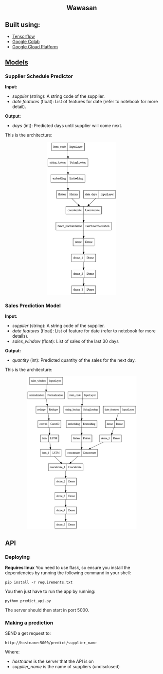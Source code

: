 <h2 align="center">Wawasan</h2>

## Built using:
- [Tensorflow](https://www.tensorflow.org/)
- [Google Colab](https://colab.research.google.com/)
- [Google Cloud Platform](https://cloud.google.com/)

## [Models](ml_modelling/models)

### Supplier Schedule Predictor
**Input:**
- *supplier* (string): A string code of the supplier.
- *date features* (float): List of features for date (refer to notebook for more detail).

**Output:**
- *days* (int): Predicted days until supplier will come next.

This is the architecture:
<p align="center">
    <img src="images/supplier_schedule_architecture.png" alt="Prediction architecture" height="500">
</p>

### Sales Prediction Model
**Input:**
- *supplier* (string): A string code of the supplier.
- *date features* (float): List of feature for date (refer to notebook for more details).
- *sales_window* (float): List of sales of the last 30 days

**Output:**
  - *quantity* (int): Predicted quantity of the sales for the next day.

  This is the architecture:
  <p align="center">
  <img src="images/sales_prediction_architecture.png" alt="Sales architecture" height="500">
  </p>

## API
### Deploying

**Requires linux**
You need to use flask, so ensure you install the dependencies by running the following command in your shell:
```
pip install -r requirements.txt
```

You then just have to run the app by running:
```
python predict_api.py
```

The server should then start in port 5000.

### Making a prediction
SEND a get request to:
```
http://hostname:5000/predict/supplier_name
```
Where:
- *hostname* is the server that the API is on
- *supplier_name* is the name of suppliers (undisclosed)
